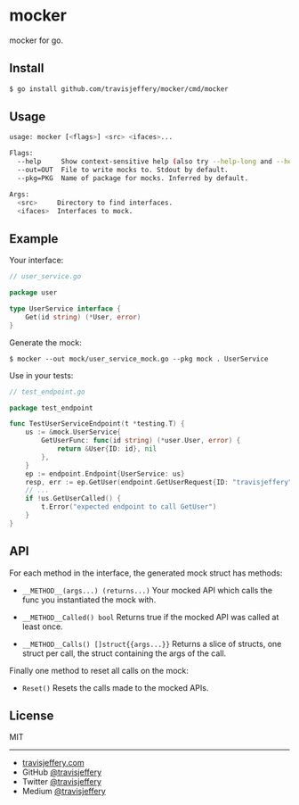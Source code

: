 # mocker

mocker for go.

## Install

``` sh
$ go install github.com/travisjeffery/mocker/cmd/mocker
```

## Usage

``` sh
usage: mocker [<flags>] <src> <ifaces>...

Flags:
  --help     Show context-sensitive help (also try --help-long and --help-man).
  --out=OUT  File to write mocks to. Stdout by default.
  --pkg=PKG  Name of package for mocks. Inferred by default.

Args:
  <src>     Directory to find interfaces.
  <ifaces>  Interfaces to mock.
```

## Example

Your interface:

``` go
// user_service.go

package user

type UserService interface {
    Get(id string) (*User, error)
}
```

Generate the mock:

```
$ mocker --out mock/user_service_mock.go --pkg mock . UserService
```

Use in your tests:

``` go
// test_endpoint.go

package test_endpoint

func TestUserServiceEndpoint(t *testing.T) {
    us := &mock.UserService{
        GetUserFunc: func(id string) (*user.User, error) {
            return &User{ID: id}, nil
        },
    }
    ep := endpoint.Endpoint{UserService: us}
    resp, err := ep.GetUser(endpoint.GetUserRequest{ID: "travisjeffery"})
    // ...
    if !us.GetUserCalled() {
        t.Error("expected endpoint to call GetUser")
    }
}
```

## API

For each method in the interface, the generated mock struct has methods:

- `__METHOD__(args...) (returns...)`
  Your mocked API which calls the func you instantiated the mock with.

- `__METHOD__Called() bool`
  Returns true if the mocked API was called at least once.

- `__METHOD__Calls() []struct{{args...}}`
  Returns a slice of structs, one struct per call, the struct containing the
  args of the call.

Finally one method to reset all calls on the mock:

- `Reset()`
  Resets the calls made to the mocked APIs.

## License

MIT

---

- [travisjeffery.com](http://travisjeffery.com)
- GitHub [@travisjeffery](https://github.com/travisjeffery)
- Twitter [@travisjeffery](https://twitter.com/travisjeffery)
- Medium [@travisjeffery](https://medium.com/@travisjeffery)


